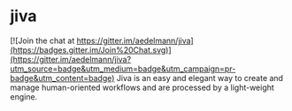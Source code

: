 # jiva

[![Join the chat at https://gitter.im/aedelmann/jiva](https://badges.gitter.im/Join%20Chat.svg)](https://gitter.im/aedelmann/jiva?utm_source=badge&utm_medium=badge&utm_campaign=pr-badge&utm_content=badge)
Jiva is an easy and elegant way to create and manage human-oriented workflows and are processed by a light-weight engine. 

